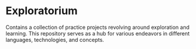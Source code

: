 # Exploratorium
Contains a collection of practice projects revolving around exploration and learning. This repository serves as a hub for various endeavors in different languages, technologies, and concepts. 
